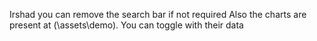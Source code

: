 Irshad you can remove the search bar if not required
Also the charts are present at (\assets\demo).
You can toggle with their data
